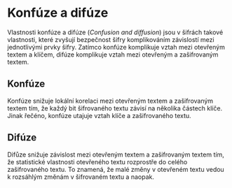 # Konfúze a difúze
Vlastnosti konfúze a difúze (_Confusion and diffusion_) jsou v šifrách takové vlastnosti, které zvyšují bezpečnost šifry komplikováním závislostí mezi jednotlivými prvky šifry. Zatímco konfúze komplikuje vztah mezi otevřeným textem a klíčem, difúze komplikuje vztah mezi otevřeným a zašifrovaným textem.

## Konfúze
Konfúze snižuje lokální korelaci mezi otevřeným textem a zašifrovaným textem tím, že každý bit šifrovaného textu závisí na několika částech klíče. Jinak řečéno, konfúze utajuje vztah klíče a zašifrovaného textu.

## Difúze
Difůze snižuje závislost mezi otevřeným textem a zašifrovaným textem tím, že statistické vlastnosti otevřeného textu rozprostře do celého zašifrovaného textu. To znamená, že malé změny v otevřeném textu vedou k rozsáhlým změnám v šifrovaném textu a naopak.